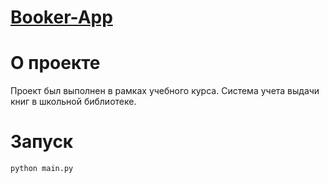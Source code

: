 # [Booker-App](https://github.com/PetrSed/Booker-App)
# О проекте
Проект был выполнен в рамках учебного курса. Система учета выдачи книг в школьной библиотеке.
# Запуск
```bash
python main.py
```
